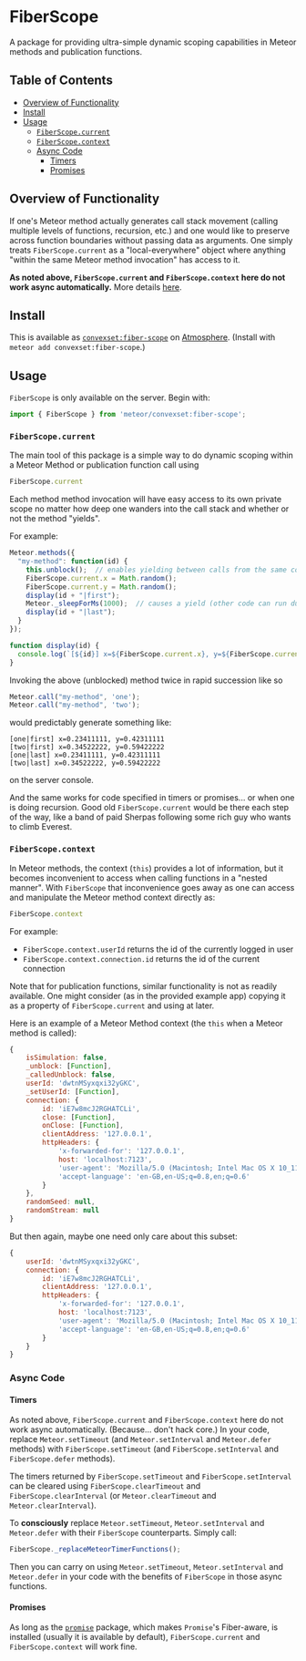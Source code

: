 # FiberScope

A package for providing ultra-simple dynamic scoping capabilities in Meteor methods and publication functions.

## Table of Contents

<!-- START doctoc generated TOC please keep comment here to allow auto update -->
<!-- DON'T EDIT THIS SECTION, INSTEAD RE-RUN doctoc TO UPDATE -->


- [Overview of Functionality](#overview-of-functionality)
- [Install](#install)
- [Usage](#usage)
  - [`FiberScope.current`](#fiberscopecurrent)
  - [`FiberScope.context`](#fiberscopecontext)
  - [Async Code](#async-code)
    - [Timers](#timers)
    - [Promises](#promises)

<!-- END doctoc generated TOC please keep comment here to allow auto update -->

## Overview of Functionality

If one's Meteor method actually generates call stack movement (calling multiple levels of functions, recursion, etc.) and one would like to preserve across function boundaries without passing data as arguments. One simply treats `FiberScope.current` as a "local-everywhere" object where anything "within the same Meteor method invocation" has access to it.

**As noted above, `FiberScope.current` and `FiberScope.context` here do not work async automatically.** More details [here](#async-code).

## Install

This is available as [`convexset:fiber-scope`](https://atmospherejs.com/convexset/fiber-scope) on [Atmosphere](https://atmospherejs.com/). (Install with `meteor add convexset:fiber-scope`.)


## Usage

`FiberScope` is only available on the server. Begin with:
```javascript
import { FiberScope } from 'meteor/convexset:fiber-scope';
```

### `FiberScope.current`

The main tool of this package is a simple way to do dynamic scoping within a Meteor Method or publication function call using
```javascript
FiberScope.current
```
Each method method invocation will have easy access to its own private scope no matter how deep one wanders into the call stack and whether or not the method "yields".

For example:
```javascript
Meteor.methods({
  "my-method": function(id) {
    this.unblock();  // enables yielding between calls from the same connection
    FiberScope.current.x = Math.random();
    FiberScope.current.y = Math.random();
    display(id + "|first");
    Meteor._sleepForMs(1000);  // causes a yield (other code can run during this pause)
    display(id + "|last");
  }
});

function display(id) {
  console.log(`[${id}] x=${FiberScope.current.x}, y=${FiberScope.current.y}`)
}
```
Invoking the above (unblocked) method twice in rapid succession like so
```javascript
Meteor.call("my-method", 'one');
Meteor.call("my-method", 'two');
```
would predictably generate something like:
```
[one|first] x=0.23411111, y=0.42311111
[two|first] x=0.34522222, y=0.59422222
[one|last] x=0.23411111, y=0.42311111
[two|last] x=0.34522222, y=0.59422222
```
on the server console.

And the same works for code specified in timers or promises... or when one is doing recursion. Good old `FiberScope.current` would be there each step of the way, like a band of paid Sherpas following some rich guy who wants to climb Everest.

### `FiberScope.context`

In Meteor methods, the context (`this`) provides a lot of information, but it becomes inconvenient to access when calling functions in a "nested manner". With `FiberScope` that inconvenience goes away as one can access and manipulate the Meteor method context directly as:
```javascript
FiberScope.context
```
For example:
 - `FiberScope.context.userId` returns the id of the currently logged in user
 - `FiberScope.context.connection.id` returns the id of the current connection

Note that for publication functions, similar functionality is not as readily available. One might consider (as in the provided example app) copying it as a property of `FiberScope.current` and using at later.

Here is an example of a Meteor Method context (the `this` when a Meteor method is called):
```javascript
{
    isSimulation: false,
    _unblock: [Function],
    _calledUnblock: false,
    userId: 'dwtnMSyxqxi32yGKC',
    _setUserId: [Function],
    connection: {
        id: 'iE7w8mcJ2RGHATCLi',
        close: [Function],
        onClose: [Function],
        clientAddress: '127.0.0.1',
        httpHeaders: {
            'x-forwarded-for': '127.0.0.1',
            host: 'localhost:7123',
            'user-agent': 'Mozilla/5.0 (Macintosh; Intel Mac OS X 10_11_3) AppleWebKit/537.36 (KHTML, like Gecko) Chrome/49.0.2623.110 Safari/537.36',
            'accept-language': 'en-GB,en-US;q=0.8,en;q=0.6'
        }
    },
    randomSeed: null,
    randomStream: null
}
```
But then again, maybe one need only care about this subset:
```javascript
{
    userId: 'dwtnMSyxqxi32yGKC',
    connection: {
        id: 'iE7w8mcJ2RGHATCLi',
        clientAddress: '127.0.0.1',
        httpHeaders: {
            'x-forwarded-for': '127.0.0.1',
            host: 'localhost:7123',
            'user-agent': 'Mozilla/5.0 (Macintosh; Intel Mac OS X 10_11_3) AppleWebKit/537.36 (KHTML, like Gecko) Chrome/49.0.2623.110 Safari/537.36',
            'accept-language': 'en-GB,en-US;q=0.8,en;q=0.6'
        }
    }
}
```

### Async Code

#### Timers

As noted above, `FiberScope.current` and `FiberScope.context` here do not work async automatically. (Because... don't hack core.) In your code, replace `Meteor.setTimeout` (and `Meteor.setInterval` and `Meteor.defer` methods) with `FiberScope.setTimeout` (and `FiberScope.setInterval` and `FiberScope.defer` methods).

The timers returned by `FiberScope.setTimeout` and `FiberScope.setInterval` can be cleared using `FiberScope.clearTimeout` and `FiberScope.clearInterval` (or `Meteor.clearTimeout` and `Meteor.clearInterval`).

To **consciously** replace `Meteor.setTimeout`, `Meteor.setInterval` and `Meteor.defer` with their `FiberScope` counterparts. Simply call:
```javascript
FiberScope._replaceMeteorTimerFunctions();
```
Then you can carry on using `Meteor.setTimeout`, `Meteor.setInterval` and `Meteor.defer` in your code with the benefits of `FiberScope` in those async functions.

#### Promises

As long as the [`promise`](https://atmospherejs.com/meteor/promise) package, which makes `Promise`'s Fiber-aware, is installed (usually it is available by default), `FiberScope.current` and `FiberScope.context` will work fine.

